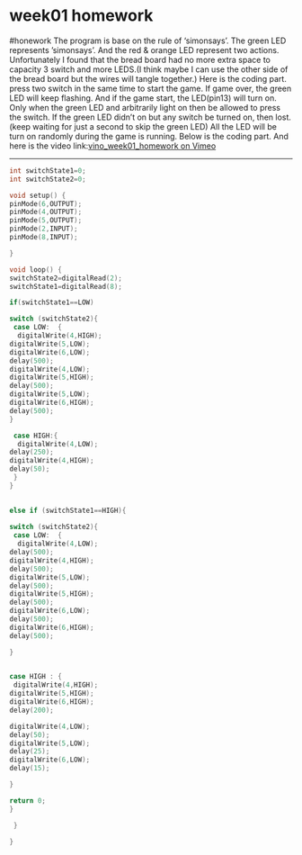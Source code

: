 # week01 homework
#honework
The program is base on the rule of ‘simonsays’.
The green LED represents ’simonsays’.
And the red & orange LED represent two actions.
Unfortunately I found that the bread board had no more extra space to capacity 3 switch and more LEDS.(I think maybe I can use the other side of the bread board but the wires will tangle together.)
Here is the coding part.
press two switch in the same time to start the game.
If game over, the green LED will keep flashing.
And if the game start, the LED(pin13) will turn on.
Only when the green LED and arbitrarily light on then be allowed to press the switch.
If the green LED didn’t on but any switch be turned on, then lost.(keep waiting for just a second to skip the green LED)
All the LED will be turn on randomly during the game is running.
Below is the coding part.
And here is the video link:[vino_week01_homework on Vimeo](https://vimeo.com/364530183)
- - - -
``` c
int switchState1=0;
int switchState2=0;

void setup() {
pinMode(6,OUTPUT);
pinMode(4,OUTPUT);
pinMode(5,OUTPUT);
pinMode(2,INPUT);
pinMode(8,INPUT);

}

void loop() {
switchState2=digitalRead(2);
switchState1=digitalRead(8);

if(switchState1==LOW)

switch (switchState2){
 case LOW:  {
  digitalWrite(4,HIGH); 
digitalWrite(5,LOW);
digitalWrite(6,LOW);
delay(500);
digitalWrite(4,LOW); 
digitalWrite(5,HIGH);
delay(500);
digitalWrite(5,LOW);
digitalWrite(6,HIGH);
delay(500);
}

 case HIGH:{
  digitalWrite(4,LOW);
delay(250);
digitalWrite(4,HIGH);
delay(50);
 }
} 

 
else if (switchState1==HIGH){
  
switch (switchState2){
 case LOW:  {
  digitalWrite(4,LOW);
delay(500);
digitalWrite(4,HIGH);
delay(500);
digitalWrite(5,LOW);
delay(500);
digitalWrite(5,HIGH);
delay(500);
digitalWrite(6,LOW);
delay(500);
digitalWrite(6,HIGH);
delay(500);

}

 
case HIGH : {
 digitalWrite(4,HIGH);
digitalWrite(5,HIGH);
digitalWrite(6,HIGH);
delay(200);

digitalWrite(4,LOW);
delay(50);
digitalWrite(5,LOW); 
delay(25);
digitalWrite(6,LOW);
delay(15);

}

return 0;
}

 }
 
}
```